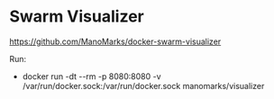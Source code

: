 # Swarm Visualizer

https://github.com/ManoMarks/docker-swarm-visualizer

Run:
* docker run -dt --rm -p 8080:8080 -v /var/run/docker.sock:/var/run/docker.sock  manomarks/visualizer
